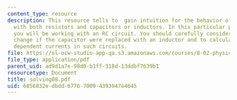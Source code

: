 ```yaml
---
content_type: resource
description: This resource tells to  gain intuition for the behavior of DC circuits
  with both resistors and capacitors or inductors. In this particular problem solving
  you will be working with an RC circuit. You should carefully consider what would
  change if the capacitor were replaced with an inductor and to calculate the time
  dependent currents in such circuits.
file: https://ol-ocw-studio-app-qa.s3.amazonaws.com/courses/8-02-physics-ii-electricity-and-magnetism-spring-2007/6856832edbdd677670094393947e4645_solving08.pdf
file_type: application/pdf
parent_uid: ad9d1a7e-98d0-b1ff-318d-13ddbf7639b1
resourcetype: Document
title: solving08.pdf
uid: 6856832e-dbdd-6776-7009-4393947e4645
---
```


